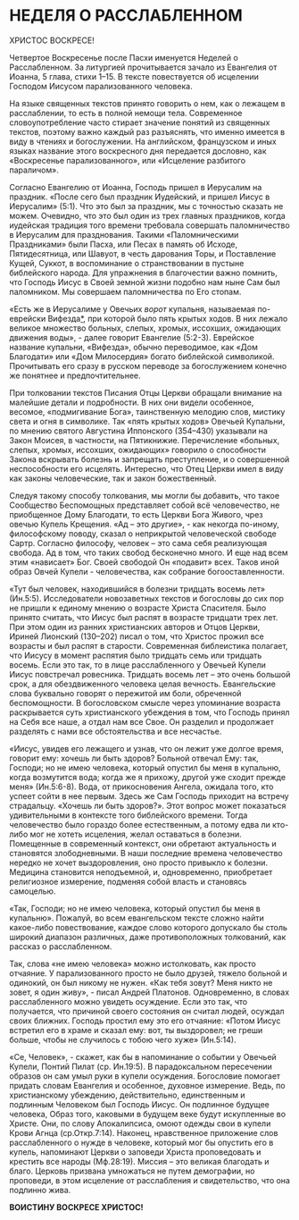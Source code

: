 # НЕДЕЛЯ О РАССЛАБЛЕННОМ

ХРИСТОС ВОСКРЕСЕ!

Четвертое Воскресенье после Пасхи именуется Неделей о Расслабленном. За литургией прочитывается зачало из Евангелия от Иоанна, 5 глава, стихи 1–15. В тексте повествуется об исцелении Господом Иисусом парализованного человека.

На языке священных текстов принято говорить о нем, как о лежащем в расслаблении, то есть в полной немощи тела. Современное словоупотребление часто стирает значение понятий из священных текстов, поэтому важно каждый раз разъяснять, что именно имеется в виду в чтениях и богослужении. На английском, французском и иных языках название этого воскресного дня передается дословно, как «Воскресенье парализованного», или «Исцеление разбитого параличом».

Согласно Евангелию от Иоанна, Господь пришел в Иерусалим на праздник. «После сего был праздник Иудейский, и пришел Иисус в Иерусалим» (5:1). Что это был за праздник, мы с точностью сказать не можем. Очевидно, что это был один из трех главных праздников, когда иудейская традиция того времени требовала совершать паломничество в Иерусалим для празднования. Такими «Паломническими Праздниками» были Пасха, или Песах в память об Исходе, Пятидесятница, или Шавуот, в честь дарования Торы, и Поставление Кущей, Суккот, в воспоминание о странствовании в пустыне библейского народа. Для упражнения в благочестии важно помнить, что Господь Иисус в Своей земной жизни подобно нам ныне Сам был паломником. Мы совершаем паломничества по Его стопам.

«Есть же в Иерусалиме у Овечьих _ворот_ купальня, называемая по-еврейски Вифезда[\*](http://www.patriarchia.ru/bible/jn/5/#s1), при которой было пять крытых ходов. В них лежало великое множество больных, слепых, хромых, иссохших, ожидающих движения воды», - далее говорит Евангелие (5:2-3). Еврейское название купальни, «Вифезда», обычно переводимое, как «Дом Благодати» или «Дом Милосердия» богато библейской символикой. Прочитывать его сразу в русском переводе за богослужением конечно же понятнее и предпочтительнее.

При толковании текстов Писания Отцы Церкви обращали внимание на малейшие детали и подробности. В них они видели особенное, весомое, «подмигивание Бога», таинственную мелодию слов, мистику света и огня в символике. Так «пять крытых ходов» Овечьей Купальни, по мнению святого Августина Иппонского (354–430) указывали на Закон Моисея, в частности, на Пятикнижие. Перечисление «больных, слепых, хромых, иссохших, ожидающих» говорило о способности Закона вскрывать болезнь и запрещать преступление, и о совершенной неспособности его исцелять. Интересно, что Отец Церкви имел в виду как законы человеческие, так и закон божественный.

Следуя такому способу толкования, мы могли бы добавить, что такое Сообщество Беспомощных представляет собой всё человечество, не приобщенное Дому Благодати, то есть Церкви Бога Живого, чрез овечью Купель Крещения. «Ад – это другие», - как некогда по-иному, философскому поводу, сказал о неприкрытой человеческой свободе Сартр. Согласно философу, человек – это сама себя реализующая свобода. Ад в том, что таких свобод бесконечно много. И еще над всем этим «нависает» Бог. Своей свободой Он «подавит» всех. Таков иной образ Овчей Купели - человечества, как собрание богооставленности.

«Тут был человек, находившийся в болезни тридцать восемь лет» (Ин.5:5). Исследователи новозаветных текстов и богословы до сих пор не пришли к единому мнению о возрасте Христа Спасителя. Было принято считать, что Иисус был распят в возрасте тридцати трех лет. При этом один из ранних христианских авторов и Отцов Церкви, Ириней Лионский (130–202) писал о том, что Христос прожил все возрасты и был распят в старости. Современная библеистика полагает, что Иисусу в момент распятия было тридцать семь или тридцать восемь. Если это так, то в лице расслабленного у Овечьей Купели Иисус повстречал ровесника. Тридцать восемь лет – это очень большой срок, а для обездвиженного человека целая вечность. Евангельские слова буквально говорят о пережитой им боли, обреченной беспомощности. В богословском смысле через упоминание возраста раскрывается суть христианского убеждения в том, что Господь принял на Себя все наше, а отдал нам все Свое. Он разделил и продолжает разделять с нами все обстоятельства и все несчастье.

«Иисус, увидев его лежащего и узнав, что он лежит уже долгое время, говорит ему: хочешь ли быть здоров? Больной отвечал Ему: так, Господи; но не имею человека, который опустил бы меня в купальню, когда возмутится вода; когда же я прихожу, другой уже сходит прежде меня» (Ин.5:6-8). Вода, от прикосновения Ангела, ожидала того, кто успеет сойти в нее первым. Здесь же Сам Господь приходит на встречу страдальцу. «Хочешь ли быть здоров?». Этот вопрос может показаться удивительными в контексте того библейского времени. Тогда человечество было гораздо более естественным, а потому едва ли кто-либо мог не хотеть исцеления, желал оставаться в болезни. Помещенные в современный контекст, они обретают актуальность и становятся злободневными. В наши последние времена человечество нередко не хочет выздоровления, оно просто привыкло к болезни. Медицина становится неподъемной, и, одновременно, приобретает религиозное измерение, подменяя собой власть и становясь самоцелью.

«Так, Господи; но не имею человека, который опустил бы меня в купальню». Пожалуй, во всем евангельском тексте сложно найти какое-либо повествование, каждое слово которого допускало бы столь широкий диапазон различных, даже противоположных толкований, как рассказ о расслабленном.

Так, слова «не имею человека» можно истолковать, как просто отчаяние. У парализованного просто не было друзей, тяжело больной и одинокий, он был никому не нужен. «Как тебя зовут? Меня никто не зовет, я один живу», - писал Андрей Платонов. Одновременно, в словах расслабленного можно увидеть осуждение. Если это так, что получается, что причиной своего состояния он считал людей, осуждал своих ближних. Господь простил ему это его отчаяние: «Потом Иисус встретил его в храме и сказал ему: вот, ты выздоровел; не греши больше, чтобы не случилось с тобою чего хуже» (Ин.5:14).

«Се, Человек», - скажет, как бы в напоминание о событии у Овечьей Купели, Понтий Пилат (ср. Ин.19:5). В парадоксальном пересечении образов он сам умыл руки в купели осуждения. Богословие помогает придать словам Евангелия и особенное, духовное измерение. Ведь, по христианскому убеждению, действительно, единственным и подлинным Человеком был Господь Иисус. Он подлинное будущее человека, Образ того, каковыми в будущем веке будут искупленные во Христе. Они, по слову Апокалипсиса, омоют одежды свои в купели Крови Агнца (ср.Откр.7:14). Наконец, нравственное приложение слов расслабленного о нужде в человеке, который мог бы опустить его в купель, напоминают Церкви о заповеди Христа проповедовать и крестить все народы (Мф.28:19). Миссия – это великая благодать и благо. Церковь призвана умножаться не путем демографии, но проповеди, в этом исцеление от расслабления и свидетельство, что она подлинно жива.

**ВОИСТИНУ ВОСКРЕСЕ ХРИСТОС!**
